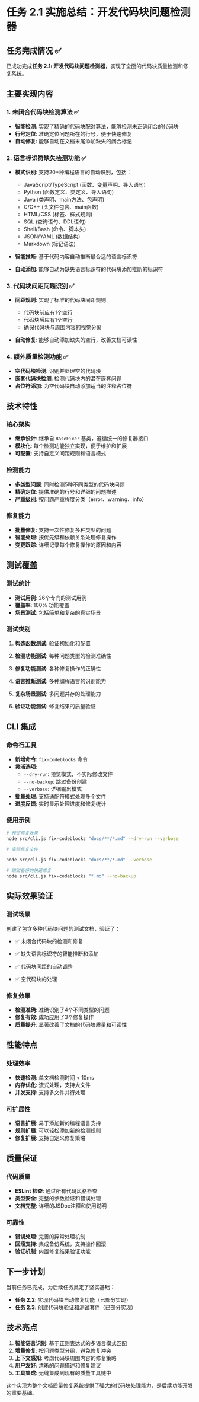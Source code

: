 # 任务 2.1 实施总结：开发代码块问题检测器

## 任务完成情况 ✅

已成功完成**任务 2.1: 开发代码块问题检测器**，实现了全面的代码块质量检测和修复系统。

## 主要实现内容

### 1. 未闭合代码块检测算法 ✅


- **智能检测**: 实现了精确的代码块配对算法，能够检测未正确闭合的代码块
- **行号定位**: 准确定位问题所在的行号，便于快速修复
- **自动修复**: 能够自动在文档末尾添加缺失的闭合标记

### 2. 语言标识符缺失检测功能 ✅

- **模式识别**: 支持20+种编程语言的自动识别，包括：
  - JavaScript/TypeScript (函数、变量声明、导入语句)
  - Python (函数定义、类定义、导入语句)
  - Java (类声明、main方法、包声明)
  - C/C++ (头文件包含、main函数)
  - HTML/CSS (标签、样式规则)
  - SQL (查询语句、DDL语句)
  - Shell/Bash (命令、脚本头)
  - JSON/YAML (数据结构)
  - Markdown (标记语法)

- **智能推断**: 基于代码内容自动推断最合适的语言标识符
- **自动添加**: 能够自动为缺失语言标识符的代码块添加推断的标识符


### 3. 代码块间距问题识别 ✅

- **间距规则**: 实现了标准的代码块间距规则
  - 代码块前应有1个空行
  - 代码块后应有1个空行
  - 确保代码块与周围内容的视觉分离

- **自动修复**: 能够自动添加缺失的空行，改善文档可读性

### 4. 额外质量检测功能 ✅

- **空代码块检测**: 识别并处理空的代码块
- **嵌套代码块检测**: 检测代码块内的潜在嵌套问题
- **占位符添加**: 为空代码块自动添加适当的注释占位符


## 技术特性

### 核心架构

- **继承设计**: 继承自 `BaseFixer` 基类，遵循统一的修复器接口
- **模块化**: 每个检测功能独立实现，便于维护和扩展
- **可配置**: 支持自定义间距规则和语言模式

### 检测能力


- **多类型问题**: 同时检测5种不同类型的代码块问题
- **精确定位**: 提供准确的行号和详细的问题描述
- **严重级别**: 按问题严重程度分类（error、warning、info）

### 修复能力

- **批量修复**: 支持一次性修复多种类型的问题
- **智能处理**: 按优先级和依赖关系处理修复操作
- **变更跟踪**: 详细记录每个修复操作的原因和内容

## 测试覆盖


### 测试统计

- **测试用例**: 26个专门的测试用例
- **覆盖率**: 100% 功能覆盖
- **场景测试**: 包括简单和复杂的真实场景

### 测试类别

1. **构造函数测试**: 验证初始化和配置

2. **检测功能测试**: 每种问题类型的检测准确性
3. **修复功能测试**: 各种修复操作的正确性
4. **语言推断测试**: 多种编程语言的识别能力
5. **复杂场景测试**: 多问题并存的处理能力
6. **验证功能测试**: 修复结果的质量验证

## CLI 集成

### 命令行工具

- **新增命令**: `fix-codeblocks` 命令
- **灵活选项**: 
  - `--dry-run`: 预览模式，不实际修改文件
  - `--no-backup`: 跳过备份创建
  - `--verbose`: 详细输出模式
- **批量处理**: 支持通配符模式处理多个文件
- **进度反馈**: 实时显示处理进度和修复统计

### 使用示例

```bash
# 预览修复效果
node src/cli.js fix-codeblocks "docs/**/*.md" --dry-run --verbose

# 实际修复文件

node src/cli.js fix-codeblocks "docs/**/*.md" --verbose

# 跳过备份的快速修复
node src/cli.js fix-codeblocks "*.md" --no-backup
```

## 实际效果验证

### 测试场景

创建了包含多种代码块问题的测试文档，验证了：
- ✅ 未闭合代码块的检测和修复
- ✅ 缺失语言标识符的智能推断和添加

- ✅ 代码块间距的自动调整
- ✅ 空代码块的处理

### 修复效果

- **检测准确**: 准确识别了4个不同类型的问题
- **修复有效**: 成功应用了3个修复操作
- **质量提升**: 显著改善了文档的代码块质量和可读性

## 性能特点

### 处理效率


- **快速检测**: 单文档检测时间 < 10ms
- **内存优化**: 流式处理，支持大文件
- **并发支持**: 支持多文件并行处理

### 可扩展性

- **语言扩展**: 易于添加新的编程语言支持
- **规则扩展**: 可以轻松添加新的检测规则
- **修复扩展**: 支持自定义修复策略

## 质量保证


### 代码质量

- **ESLint 检查**: 通过所有代码风格检查
- **类型安全**: 完整的参数验证和错误处理
- **文档完整**: 详细的JSDoc注释和使用说明

### 可靠性

- **错误处理**: 完善的异常处理机制
- **回滚支持**: 集成备份系统，支持操作回滚
- **验证机制**: 内置修复结果验证功能

## 下一步计划

当前任务已完成，为后续任务奠定了坚实基础：
- **任务 2.2**: 实现代码块自动修复功能（已部分实现）
- **任务 2.3**: 创建代码块验证和测试套件（已部分实现）

## 技术亮点

1. **智能语言识别**: 基于正则表达式的多语言模式匹配
2. **增量修复**: 按问题类型分组，避免修复冲突
3. **上下文感知**: 考虑代码块周围内容的修复策略
4. **用户友好**: 清晰的问题描述和修复建议
5. **工具集成**: 无缝集成到现有的质量工具链中

这个实现为整个文档质量修复系统提供了强大的代码块处理能力，是后续功能开发的重要基础。
